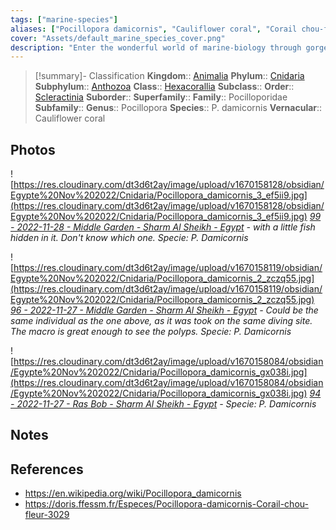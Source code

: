 ```yaml
---
tags: ["marine-species"]
aliases: ["Pocillopora damicornis", "Cauliflower coral", "Corail chou-fleur"]
cover: "Assets/default_marine_species_cover.png"
description: "Enter the wonderful world of marine-biology through gorgeous underwater pictures of marine animals."
---
```

> [!summary]- Classification
**Kingdom**:: [Animalia](Animalia.md)
**Phylum**:: [Cnidaria](Cnidaria.md)
**Subphylum**:: [Anthozoa](Anthozoa.md)
**Class**:: [Hexacorallia](Hexacorallia.md)
**Subclass**:: 
**Order**:: [Scleractinia](Scleractinia.md)
**Suborder**::
**Superfamily**::
**Family**:: Pocilloporidae
**Subfamily**::
**Genus**:: Pocillopora
**Species**:: P. damicornis
**Vernacular**:: Cauliflower coral

## Photos
![https://res.cloudinary.com/dt3d6t2ay/image/upload/v1670158128/obsidian/Egypte%20Nov%202022/Cnidaria/Pocillopora_damicornis_3_ef5ii9.jpg](https://res.cloudinary.com/dt3d6t2ay/image/upload/v1670158128/obsidian/Egypte%20Nov%202022/Cnidaria/Pocillopora_damicornis_3_ef5ii9.jpg)
*[99 - 2022-11-28 - Middle Garden - Sharm Al Sheikh - Egypt](99%20-%202022-11-28%20-%20Middle%20Garden%20-%20Sharm%20Al%20Sheikh%20-%20Egypt.md) - with a little fish hidden in it. Don't know which one. Specie: P. Damicornis*

![https://res.cloudinary.com/dt3d6t2ay/image/upload/v1670158119/obsidian/Egypte%20Nov%202022/Cnidaria/Pocillopora_damicornis_2_zczq55.jpg](https://res.cloudinary.com/dt3d6t2ay/image/upload/v1670158119/obsidian/Egypte%20Nov%202022/Cnidaria/Pocillopora_damicornis_2_zczq55.jpg)
*[96 - 2022-11-27 - Middle Garden - Sharm Al Sheikh - Egypt](96%20-%202022-11-27%20-%20Middle%20Garden%20-%20Sharm%20Al%20Sheikh%20-%20Egypt.md) - Could be the same individual as the one above, as it was took on the same diving site. The macro is great enough to see the polyps. Specie: P. Damicornis*

![https://res.cloudinary.com/dt3d6t2ay/image/upload/v1670158084/obsidian/Egypte%20Nov%202022/Cnidaria/Pocillopora_damicornis_gx038i.jpg](https://res.cloudinary.com/dt3d6t2ay/image/upload/v1670158084/obsidian/Egypte%20Nov%202022/Cnidaria/Pocillopora_damicornis_gx038i.jpg)
*[94 - 2022-11-27 - Ras Bob - Sharm Al Sheikh - Egypt](94%20-%202022-11-27%20-%20Ras%20Bob%20-%20Sharm%20Al%20Sheikh%20-%20Egypt.md) - Specie: P. Damicornis*

## Notes


## References
- https://en.wikipedia.org/wiki/Pocillopora_damicornis
- https://doris.ffessm.fr/Especes/Pocillopora-damicornis-Corail-chou-fleur-3029